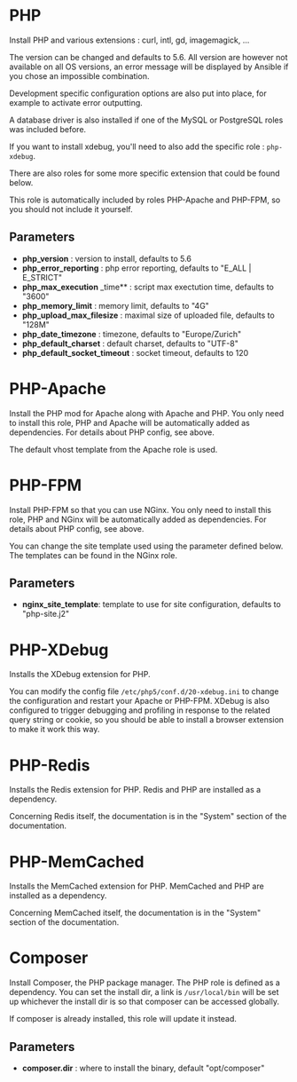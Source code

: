 # PHP

Install PHP and various extensions : curl, intl, gd, imagemagick, ...

The version can be changed and defaults to 5.6. All version are however not available on
all OS versions, an error message will be displayed by Ansible if you chose an impossible
combination.

Development specific configuration options are also put into place, for example to activate
error outputting.

A database driver is also installed if one of the MySQL or PostgreSQL roles was included before.

If you want to install xdebug, you'll need to also add the specific role : `php-xdebug`.

There are also roles for some more specific extension that could be found below.

This role is automatically included by roles PHP-Apache and PHP-FPM, so you should not include
it yourself.

## Parameters

* **php_version** : version to install, defaults to 5.6
* **php_error_reporting** : php error reporting, defaults to "E_ALL | E_STRICT"
* **php_max_execution** _time** : script max exectution time, defaults to "3600"
* **php_memory_limit** : memory limit, defaults to "4G"
* **php_upload_max_filesize** : maximal size of uploaded file, defaults to "128M"
* **php_date_timezone** : timezone, defaults to "Europe/Zurich"
* **php_default_charset** : default charset, defaults to "UTF-8"
* **php_default_socket_timeout** : socket timeout, defaults to 120

# PHP-Apache

Install the PHP mod for Apache along with Apache and PHP. You only need to install this role, PHP and Apache
will be automatically added as dependencies. For details about PHP config, see above.

The default vhost template from the Apache role is used.

# PHP-FPM

Install PHP-FPM so that you can use NGinx. You only need to install this role, PHP and NGinx
will be automatically added as dependencies. For details about PHP config, see above.

You can change the site template used using the parameter defined below. The templates can be found
in the NGinx role.

## Parameters

* **nginx_site_template**: template to use for site configuration, defaults to "php-site.j2"

# PHP-XDebug

Installs the XDebug extension for PHP.

You can modify the config file `/etc/php5/conf.d/20-xdebug.ini` to change the configuration and restart
your Apache or PHP-FPM. XDebug is also configured to trigger debugging and profiling in response to the
related query string or cookie, so you should be able to install a browser extension to make it work this way.

# PHP-Redis

Installs the Redis extension for PHP. Redis and PHP are installed as a dependency.

Concerning Redis itself, the documentation is in the "System" section of the documentation.

# PHP-MemCached

Installs the MemCached extension for PHP. MemCached and PHP are installed as a dependency.

Concerning MemCached itself, the documentation is in the "System" section of the documentation.

# Composer

Install Composer, the PHP package manager. The PHP role is defined as a dependency.
You can set the install dir, a link is `/usr/local/bin` will be set up whichever the
install dir is so that composer can be accessed globally.

If composer is already installed, this role will update it instead.

## Parameters

* **composer.dir** : where to install the binary, default "opt/composer"
